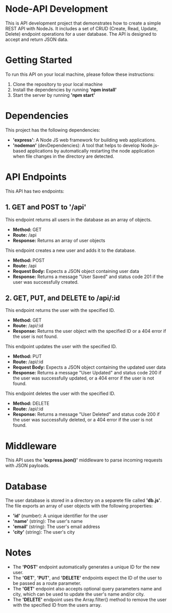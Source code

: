# Node-API Development

This is API development project that demonstrates how to create a simple REST API with NodeJs. It includes a set of CRUD (Create, Read, Update, Delete) endpoint operations for a user database. The API is designed to accept and return JSON data.

# Getting Started

To run this API on your local machine, please follow these instructions:

1. Clone the repository to your local machine
2. Install the dependencies by running <b>'npm install'</b>
3. Start the server by running <b>'npm start'</b>

# Dependencies

This project has the following dependencies:

- <b>'express'</b>: A Node JS web framework for building web applications.
- <b>'nodemon'</b> (devDependencies): A tool that helps to develop Node.js-based applications by automatically restarting the node application when file changes in the directory are detected.

# API Endpoints

This API has two endpoints:

## 1. GET and POST to '/api'

This endpoint returns all users in the database as an array of objects.

- <b>Method:</b> GET
- <b>Route:</b> /api
- <b>Response:</b> Returns an array of user objects

This endpoint creates a new user and adds it to the database.

- <b>Method:</b> POST
- <b>Route:</b> /api
- <b>Request Body:</b> Expects a JSON object containing user data
- <b>Response:</b> Returns a message "User Saved" and status code 201 if the user was successfully created.

## 2. GET, PUT, and DELETE to /api/:id

This endpoint returns the user with the specified ID.

- <b>Method:</b> GET
- <b>Route:</b> /api/:id
- <b>Response:</b> Returns the user object with the specified ID or a 404 error if the user is not found.

This endpoint updates the user with the specified ID.

- <b>Method:</b> PUT
- <b>Route:</b> /api/:id
- <b>Request Body:</b> Expects a JSON object containing the updated user data
- <b>Response:</b> Returns a message "User Updated" and status code 200 if the user was successfully updated, or a 404 error if the user is not found.

This endpoint deletes the user with the specified ID.

- <b>Method:</b> DELETE
- <b>Route:</b> /api/:id
- <b>Response:</b> Returns a message "User Deleted" and status code 200 if the user was successfully deleted, or a 404 error if the user is not found.

# Middleware

This API uses the <b>'express.json()'</b> middleware to parse incoming requests with JSON payloads.

# Database

The user database is stored in a directory on a separete file called <b>'db.js'</b>. The file exports an array of user objects with the following properties:

- <b>'id'</b> (number): A unique identifier for the user
- <b>'name'</b> (string): The user's name
- <b>'email'</b> (string): The user's email address
- <b>'city'</b> (string): The user's city

# Notes

- The <b>'POST'</b> endpoint automatically generates a unique ID for the new user.
- The <b>'GET'</b>, <b>'PUT'</b>, and <b>'DELETE'</b> endpoints expect the ID of the user to be passed as a route parameter.
- The <b>'GET'</b> endpoint also accepts optional query parameters name and city, which can be used to update the user's name and/or city.
- The <b>'DELETE'</b> endpoint uses the Array.filter() method to remove the user with the specified ID from the users array.